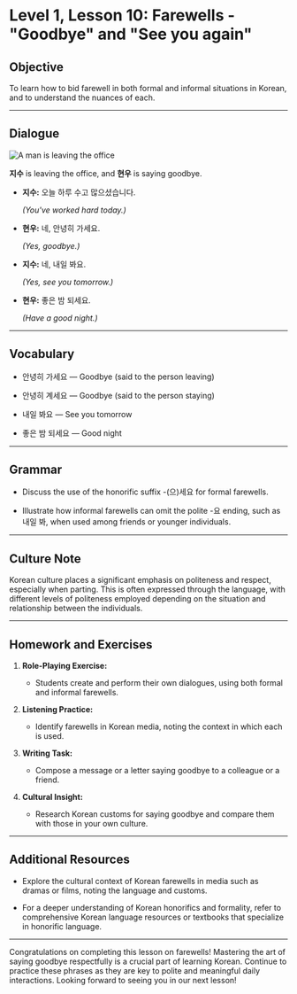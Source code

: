 # Level 1, Lesson 10: Farewells - "Goodbye" and "See you again"

## Objective

To learn how to bid farewell in both formal and informal situations in Korean, and to understand the nuances of each.

---

## Dialogue

![A man is leaving the office](./resources/l1_lesson10.png)

**지수** is leaving the office, and **현우** is saying goodbye.

- **지수:** 오늘 하루 수고 많으셨습니다.

  *(You've worked hard today.)*

- **현우:** 네, 안녕히 가세요.

  *(Yes, goodbye.)*

- **지수:** 네, 내일 봐요.

  *(Yes, see you tomorrow.)*

- **현우:** 좋은 밤 되세요.

  *(Have a good night.)*

---

## Vocabulary

- 안녕히 가세요 — Goodbye (said to the person leaving)

- 안녕히 계세요 — Goodbye (said to the person staying)

- 내일 봐요 — See you tomorrow

- 좋은 밤 되세요 — Good night

---

## Grammar

- Discuss the use of the honorific suffix -(으)세요 for formal farewells.

- Illustrate how informal farewells can omit the polite -요 ending, such as 내일 봐, when used among friends or younger individuals.

---

## Culture Note

Korean culture places a significant emphasis on politeness and respect, especially when parting. This is often expressed through the language, with different levels of politeness employed depending on the situation and relationship between the individuals.

---

## Homework and Exercises

1. **Role-Playing Exercise:**

    - Students create and perform their own dialogues, using both formal and informal farewells.

2. **Listening Practice:**

    - Identify farewells in Korean media, noting the context in which each is used.

3. **Writing Task:**

    - Compose a message or a letter saying goodbye to a colleague or a friend.

4. **Cultural Insight:**

    - Research Korean customs for saying goodbye and compare them with those in your own culture.

---

## Additional Resources

- Explore the cultural context of Korean farewells in media such as dramas or films, noting the language and customs.

- For a deeper understanding of Korean honorifics and formality, refer to comprehensive Korean language resources or textbooks that specialize in honorific language.

---

Congratulations on completing this lesson on farewells! Mastering the art of saying goodbye respectfully is a crucial part of learning Korean. Continue to practice these phrases as they are key to polite and meaningful daily interactions. Looking forward to seeing you in our next lesson!
